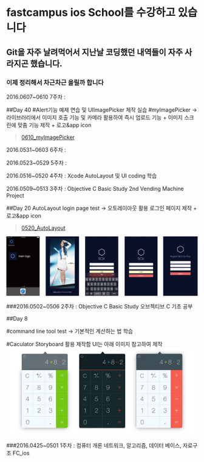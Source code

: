 # fastcampus ios School를 수강하고 있습니다
## Git을 자주 날려먹어서 지난날 코딩했던 내역들이 자주 사라지곤 했습니다.
### 이제 정리해서 차근차근 올릴까 합니다

2016.0607~0610 7주차 : 

##Day 40 
#Alert기능 예제 연습 및 UIImagePicker 제작 실습
#myImagePicker -> 라이브러리에서 이미지 호출 기능 및 카메라 활용하여 즉시 업로드 기능 + 이미지 스크린에 맞춤 기능 제작 + 로고&app icon
>[0610_myImagePicker](https://github.com/haloswpark/FC_ios/tree/master/ios_MainStudy/day40_0610/imagepickerSC.png)

2016.0531~0603 6주차 : 

2016.0523~0529 5주차 :

2016.0516~0520 4주차 : Xcode AutoLayout 및 UI coding 학습

2016.0509~0513 3주차 : Objective C Basic Study 2nd Vending Machine Project 

##Day 20 
AutoLayout login page test -> 오토레이아웃 활용 로그인 페이지 제작 + 로고&app icon
>[0520_AutoLayout](https://github.com/haloswpark/FC_ios/tree/master/ios_MainStudy/day20_0520/AutolayoutTest)

![Autolayout Screenshot](https://github.com/haloswpark/FC_ios/blob/master/ios_MainStudy/day20_0520/AutolayoutTest/autolayout_SC.png)

###2016.0502~0506 2주차 : Objective C Basic Study 오브젝티브 C 기초 공부


##Day 8 

#command line tool test -> 기본적인 계산하는 법 학습 

#Caculator Storyboard 활용 제작함 UI는 아래 이미지 참고하여 제작 
![calculator image](https://github.com/haloswpark/FC_ios/blob/master/ios_MainStudy/day8_0504/myCacluator/참고화면.png)

###2016.0425~0501 1주차 : 컴퓨터 개론 네트워크, 알고리즘, 데이터 베이스, 자료구조
FC_ios
